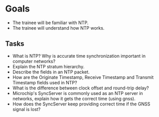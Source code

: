 # Goals

- The trainee will be familiar with NTP.
- The trainee will understand how NTP works.

## Tasks

 - What is NTP? Why is accurate time synchronization important in computer networks?
 - Explain the NTP stratum hierarchy.
 - Describe the fields in an NTP packet.
 - How are the Originate Timestamp, Receive Timestamp and Transmit Timestamp fields used in NTP?
 - What is the difference between clock offset and round-trip delay?
 - Microchip's SyncServer is commonly used as an NTP server in networks, explain how it gets the correct time (using gnss).
 - How does the SyncServer keep providing correct time if the GNSS signal is lost?

